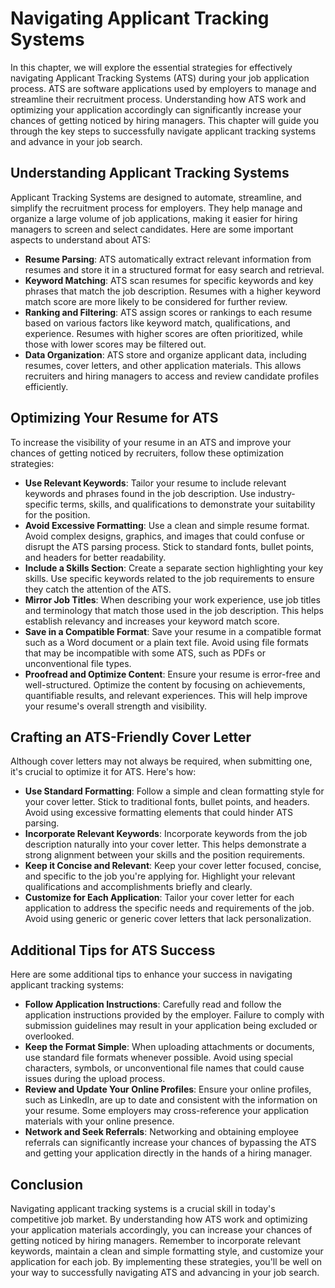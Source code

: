Navigating Applicant Tracking Systems
================================================

In this chapter, we will explore the essential strategies for effectively navigating Applicant Tracking Systems (ATS) during your job application process. ATS are software applications used by employers to manage and streamline their recruitment process. Understanding how ATS work and optimizing your application accordingly can significantly increase your chances of getting noticed by hiring managers. This chapter will guide you through the key steps to successfully navigate applicant tracking systems and advance in your job search.

**Understanding Applicant Tracking Systems**
--------------------------------------------

Applicant Tracking Systems are designed to automate, streamline, and simplify the recruitment process for employers. They help manage and organize a large volume of job applications, making it easier for hiring managers to screen and select candidates. Here are some important aspects to understand about ATS:

* **Resume Parsing**: ATS automatically extract relevant information from resumes and store it in a structured format for easy search and retrieval.
* **Keyword Matching**: ATS scan resumes for specific keywords and key phrases that match the job description. Resumes with a higher keyword match score are more likely to be considered for further review.
* **Ranking and Filtering**: ATS assign scores or rankings to each resume based on various factors like keyword match, qualifications, and experience. Resumes with higher scores are often prioritized, while those with lower scores may be filtered out.
* **Data Organization**: ATS store and organize applicant data, including resumes, cover letters, and other application materials. This allows recruiters and hiring managers to access and review candidate profiles efficiently.

**Optimizing Your Resume for ATS**
----------------------------------

To increase the visibility of your resume in an ATS and improve your chances of getting noticed by recruiters, follow these optimization strategies:

* **Use Relevant Keywords**: Tailor your resume to include relevant keywords and phrases found in the job description. Use industry-specific terms, skills, and qualifications to demonstrate your suitability for the position.
* **Avoid Excessive Formatting**: Use a clean and simple resume format. Avoid complex designs, graphics, and images that could confuse or disrupt the ATS parsing process. Stick to standard fonts, bullet points, and headers for better readability.
* **Include a Skills Section**: Create a separate section highlighting your key skills. Use specific keywords related to the job requirements to ensure they catch the attention of the ATS.
* **Mirror Job Titles**: When describing your work experience, use job titles and terminology that match those used in the job description. This helps establish relevancy and increases your keyword match score.
* **Save in a Compatible Format**: Save your resume in a compatible format such as a Word document or a plain text file. Avoid using file formats that may be incompatible with some ATS, such as PDFs or unconventional file types.
* **Proofread and Optimize Content**: Ensure your resume is error-free and well-structured. Optimize the content by focusing on achievements, quantifiable results, and relevant experiences. This will help improve your resume's overall strength and visibility.

**Crafting an ATS-Friendly Cover Letter**
-----------------------------------------

Although cover letters may not always be required, when submitting one, it's crucial to optimize it for ATS. Here's how:

* **Use Standard Formatting**: Follow a simple and clean formatting style for your cover letter. Stick to traditional fonts, bullet points, and headers. Avoid using excessive formatting elements that could hinder ATS parsing.
* **Incorporate Relevant Keywords**: Incorporate keywords from the job description naturally into your cover letter. This helps demonstrate a strong alignment between your skills and the position requirements.
* **Keep it Concise and Relevant**: Keep your cover letter focused, concise, and specific to the job you're applying for. Highlight your relevant qualifications and accomplishments briefly and clearly.
* **Customize for Each Application**: Tailor your cover letter for each application to address the specific needs and requirements of the job. Avoid using generic or generic cover letters that lack personalization.

**Additional Tips for ATS Success**
-----------------------------------

Here are some additional tips to enhance your success in navigating applicant tracking systems:

* **Follow Application Instructions**: Carefully read and follow the application instructions provided by the employer. Failure to comply with submission guidelines may result in your application being excluded or overlooked.
* **Keep the Format Simple**: When uploading attachments or documents, use standard file formats whenever possible. Avoid using special characters, symbols, or unconventional file names that could cause issues during the upload process.
* **Review and Update Your Online Profiles**: Ensure your online profiles, such as LinkedIn, are up to date and consistent with the information on your resume. Some employers may cross-reference your application materials with your online presence.
* **Network and Seek Referrals**: Networking and obtaining employee referrals can significantly increase your chances of bypassing the ATS and getting your application directly in the hands of a hiring manager.

**Conclusion**
--------------

Navigating applicant tracking systems is a crucial skill in today's competitive job market. By understanding how ATS work and optimizing your application materials accordingly, you can increase your chances of getting noticed by hiring managers. Remember to incorporate relevant keywords, maintain a clean and simple formatting style, and customize your application for each job. By implementing these strategies, you'll be well on your way to successfully navigating ATS and advancing in your job search.

